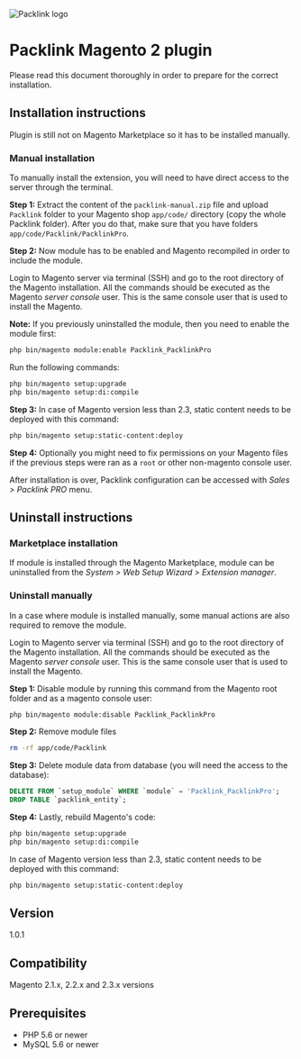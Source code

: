 ![Packlink logo](https://pro.packlink.es/public-assets/common/images/icons/packlink.svg)

# Packlink Magento 2 plugin

Please read this document thoroughly in order to prepare for the correct installation.
 
## Installation instructions
Plugin is still not on Magento Marketplace so it has to be installed manually.

### Manual installation
To manually install the extension, you will need to have direct access to the server through the terminal.

**Step 1:** 
Extract the content of the `packlink-manual.zip` file and 
upload `Packlink` folder to your Magento shop `app/code/` directory 
(copy the whole Packlink folder). After you do that, make sure that you have folders `app/code/Packlink/PacklinkPro`.

**Step 2:** Now module has to be enabled and Magento recompiled in order to include the module.

Login to Magento server via terminal (SSH) and go to the root directory of the Magento installation. 
All the commands should be executed as the Magento _server console_ user. 
This is the same console user that is used to install the Magento. 

**Note:** If you previously uninstalled the module, then you need to enable the module first:
```bash
php bin/magento module:enable Packlink_PacklinkPro

```

Run the following commands:
```bash
php bin/magento setup:upgrade
php bin/magento setup:di:compile
```

**Step 3:** In case of Magento version less than 2.3, static content needs to be deployed with this command:
```bash
php bin/magento setup:static-content:deploy
```

**Step 4:** Optionally you might need to fix permissions on your Magento files if
the previous steps were ran as a `root` or other non-magento console user. 

After installation is over, Packlink configuration can be accessed with _Sales > Packlink PRO_ menu.

## Uninstall instructions
### Marketplace installation
If module is installed through the Magento Marketplace, module can be uninstalled
from the _System > Web Setup Wizard > Extension manager_.

### Uninstall manually
In a case where module is installed manually, some manual actions are also required to remove the module.

Login to Magento server via terminal (SSH) and go to the root directory of the Magento installation. 
All the commands should be executed as the Magento _server console_ user. 
This is the same console user that is used to install the Magento. 

**Step 1:** Disable module by running this command from the Magento root folder and as a magento console user:
```bash
php bin/magento module:disable Packlink_PacklinkPro
```

**Step 2:** Remove module files
```bash
rm -rf app/code/Packlink
```

**Step 3:** Delete module data from database (you will need the access to the database):
```sql
DELETE FROM `setup_module` WHERE `module` = 'Packlink_PacklinkPro';
DROP TABLE `packlink_entity`;
```

**Step 4:** Lastly, rebuild Magento's code:
```bash
php bin/magento setup:upgrade
php bin/magento setup:di:compile
```

In case of Magento version less than 2.3, static content needs to be deployed with this command:
```bash
php bin/magento setup:static-content:deploy
```

## Version
1.0.1

## Compatibility
Magento 2.1.x, 2.2.x and 2.3.x versions

## Prerequisites
- PHP 5.6 or newer
- MySQL 5.6 or newer
